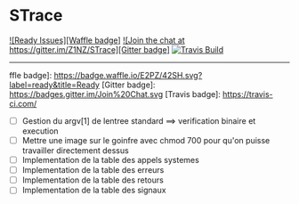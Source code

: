 # STrace
[![Ready Issues][Waffle badge]](https://waffle.io/Z1NZ/STrace)
[![Join the chat at https://gitter.im/Z1NZ/STrace][Gitter badge]](https://gitter.im/E2PZ/42SH)
[![Travis Build](https://travis-ci.org/E2PZ/Libft.svg?branch=master)](https://travis-ci.com/E2PZ/42SH)

---------------------

ffle badge]: https://badge.waffle.io/E2PZ/42SH.svg?label=ready&title=Ready
[Gitter badge]: https://badges.gitter.im/Join%20Chat.svg
[Travis badge]: https://travis-ci.com/

- [ ] Gestion du argv[1] de lentree standard ==> verification binaire et execution
- [ ] Mettre une image sur le goinfre avec chmod 700 pour qu'on puisse travailler directement dessus
- [ ] Implementation de la table des appels systemes
- [ ] Implementation de la table des erreurs
- [ ] Implementation de la table des retours
- [ ] Implementation de la table des signaux

